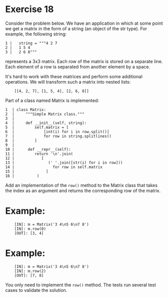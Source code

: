 # Exercise 18

Consider the problem below. We have an application in which at some point we get a matrix in the form of a string (an object of the str type). For example, the following string:

``````
1 |   string = """4 2 7
2 |   1 5 4
3 |   2 6 8"""
``````

represents a 3x3 matrix. Each row of the matrix is stored on a separate line. Each element of a row is separated from another element by a space.

It's hard to work with these matrices and perform some additional operations. We will transform such a matrix into nested lists:

``````
    [[4, 2, 7], [1, 5, 4], [2, 6, 8]]
``````

Part of a class named Matrix is implemented:

``````
1  | class Matrix:
2  |     """Simple Matrix class."""
3  |  
4  |     def __init__(self, string):
5  |         self.matrix = [
6  |             [int(i) for i in row.split()]
7  |             for row in string.splitlines()
8  |         ]
9  |  
10 |      def __repr__(self):
11 |         return '\n'.join(
12 |            [
13 |               (' '.join([str(i) for i in row]))
14 |                 for row in self.matrix
15 |              ]
16 |          )
``````

Add an implementation of the `row()` method to the Matrix class that takes the index as an argument and returns the corresponding row of the matrix.


# Example:

``````
    [IN]: m = Matrix('3 4\n5 6\n7 8')
    [IN]: m.row(0)
    [OUT]: [3, 4]
``````

# Example:

``````
    [IN]: m = Matrix('3 4\n5 6\n7 8')
    [IN]: m.row(2)
    [OUT]: [7, 8]
``````

You only need to implement the `row()` method. The tests run several test cases to validate the solution.